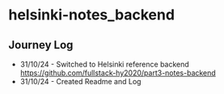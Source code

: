 # helsinki-notes_backend


## Journey Log
+ 31/10/24 - Switched to Helsinki reference backend https://github.com/fullstack-hy2020/part3-notes-backend
+ 31/10/24 - Created Readme and Log
